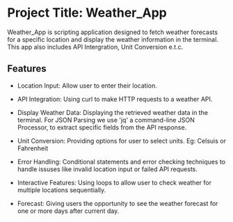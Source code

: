 # Project Title: Weather_App
Weather_App is scripting application designed to fetch weather forecasts for a specific location and display the weather information in the terminal. This app also includes API Intergration, Unit Conversion e.t.c.
## Features
+ Location Input: Allow user to enter their location.
 
+ API Integration: Using curl to make HTTP requests to a weather API.
 
+ Display Weather Data: Displaying the retrieved weather data in the terminal. For JSON Parsing we use 'jq' a command-line JSON Processor, to extract specific fields from the API response.
 
+ Unit Conversion: Providing options for user to select units. Eg: Celsuis or Fahrenheit
  
+ Error Handling: Conditional statements and error checking techniques to handle issuses like invalid location input or failed API requests.
 
+ Interactive Features: Using loops to allow user to check weather for multiple locations sequentially.
  
+ Forecast: Giving users the opportunity to see the weather forecast for one or more days after current day.
  
